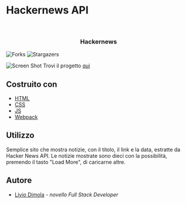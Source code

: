 # Hackernews API
<br/>
<p align="center">
  <h3 align="center">Hackernews</h3>

</p>

![Forks](https://img.shields.io/github/forks/liviodimola/hackernews-webpack?style=social) ![Stargazers](https://img.shields.io/github/stars/liviodimola/hackernews-webpack?style=social) 

![Screen Shot](https://i.ibb.co/Z6xKQDP/hacker.png)
Trovi il progetto [qui](https://hackernews-webpack.netlify.app/)

## Costruito con
* [HTML](https://html.com/)
* [CSS](https://www.w3.org/Style/CSS/Overview.en.html)
* [JS](https://www.javascript.com/)
* [Webpack](https://webpack.js.org/)
## Utilizzo
Semplice sito che mostra notizie, con il titolo, il link e la data, estratte da Hacker News API. Le notizie mostrate sono dieci con la possibilità, premendo il tasto "Load More", di caricarne altre. 
## Autore
* [Livio Dimola](https://github.com/liviodimola) - *novello Full Stack Developer*
